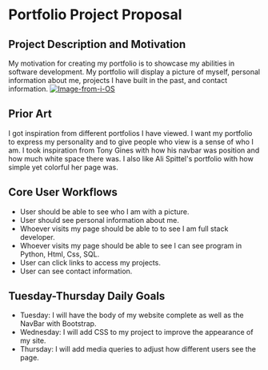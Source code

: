 # Portfolio Project Proposal 
## Project Description and Motivation
My motivation for creating my portfolio is to showcase my abilities in software development. My portfolio will display a picture of myself, personal information about me, projects I have built in the past, and contact information.
<a href="https://ibb.co/VDL7kNg"><img src="https://i.ibb.co/P4r7VYc/Image-from-i-OS.jpg" alt="Image-from-i-OS" border="0"></a>
## Prior Art
I got inspiration from different portfolios I have viewed. I want my portfolio to express my personality and to give people who view is a sense of who I am. I took inspiration from Tony Gines with how his navbar was position and how much white space there was. I also like Ali Spittel's portfolio with how simple yet colorful her page was. 
## Core User Workflows
 - User should be able to see who I am with a picture. 
 - User should see personal information about me.
 - Whoever visits my page should be able to to see I am full stack developer.
 - Whoever visits my page should be able to see I can see program in Python, Html, Css, SQL. 
 - User can click links to access my projects. 
 - User can see contact information. 
## Tuesday-Thursday Daily Goals
 - Tuesday: I will have the body of my website complete as well as the NavBar with Bootstrap. 
 - Wednesday: I will add CSS to my project to improve the appearance of my site.
 - Thursday: I will add media queries to adjust how different users see the page. 